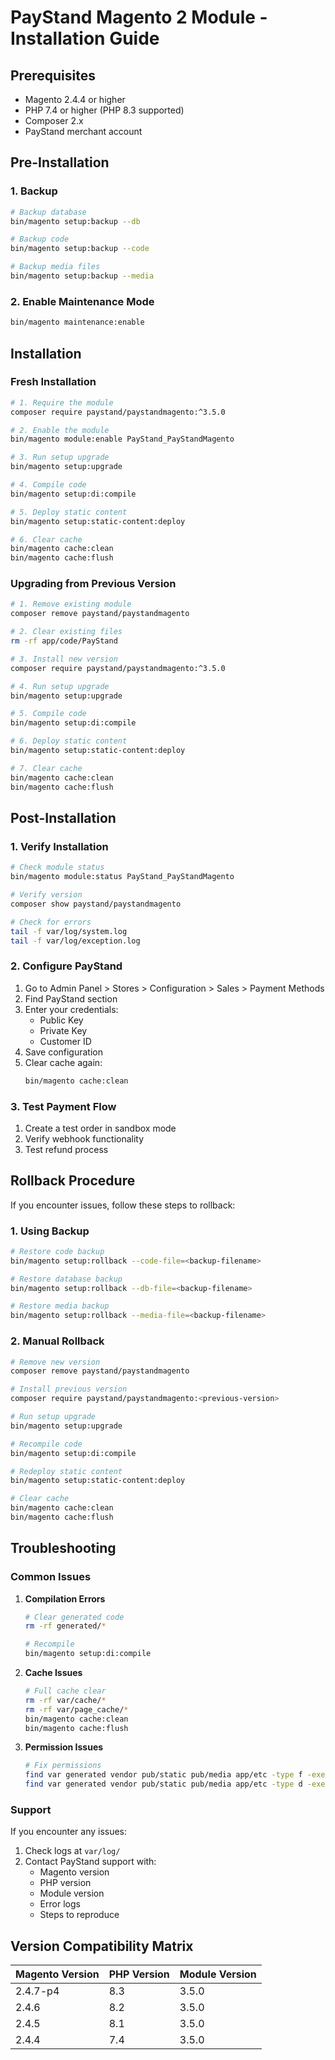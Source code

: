 # PayStand Magento 2 Module - Installation Guide

## Prerequisites
- Magento 2.4.4 or higher
- PHP 7.4 or higher (PHP 8.3 supported)
- Composer 2.x
- PayStand merchant account

## Pre-Installation

### 1. Backup
```bash
# Backup database
bin/magento setup:backup --db

# Backup code
bin/magento setup:backup --code

# Backup media files
bin/magento setup:backup --media
```

### 2. Enable Maintenance Mode
```bash
bin/magento maintenance:enable
```

## Installation

### Fresh Installation
```bash
# 1. Require the module
composer require paystand/paystandmagento:^3.5.0

# 2. Enable the module
bin/magento module:enable PayStand_PayStandMagento

# 3. Run setup upgrade
bin/magento setup:upgrade

# 4. Compile code
bin/magento setup:di:compile

# 5. Deploy static content
bin/magento setup:static-content:deploy

# 6. Clear cache
bin/magento cache:clean
bin/magento cache:flush
```

### Upgrading from Previous Version
```bash
# 1. Remove existing module
composer remove paystand/paystandmagento

# 2. Clear existing files
rm -rf app/code/PayStand

# 3. Install new version
composer require paystand/paystandmagento:^3.5.0

# 4. Run setup upgrade
bin/magento setup:upgrade

# 5. Compile code
bin/magento setup:di:compile

# 6. Deploy static content
bin/magento setup:static-content:deploy

# 7. Clear cache
bin/magento cache:clean
bin/magento cache:flush
```

## Post-Installation

### 1. Verify Installation
```bash
# Check module status
bin/magento module:status PayStand_PayStandMagento

# Verify version
composer show paystand/paystandmagento

# Check for errors
tail -f var/log/system.log
tail -f var/log/exception.log
```

### 2. Configure PayStand
1. Go to Admin Panel > Stores > Configuration > Sales > Payment Methods
2. Find PayStand section
3. Enter your credentials:
   - Public Key
   - Private Key
   - Customer ID
4. Save configuration
5. Clear cache again:
   ```bash
   bin/magento cache:clean
   ```

### 3. Test Payment Flow
1. Create a test order in sandbox mode
2. Verify webhook functionality
3. Test refund process

## Rollback Procedure

If you encounter issues, follow these steps to rollback:

### 1. Using Backup
```bash
# Restore code backup
bin/magento setup:rollback --code-file=<backup-filename>

# Restore database backup
bin/magento setup:rollback --db-file=<backup-filename>

# Restore media backup
bin/magento setup:rollback --media-file=<backup-filename>
```

### 2. Manual Rollback
```bash
# Remove new version
composer remove paystand/paystandmagento

# Install previous version
composer require paystand/paystandmagento:<previous-version>

# Run setup upgrade
bin/magento setup:upgrade

# Recompile code
bin/magento setup:di:compile

# Redeploy static content
bin/magento setup:static-content:deploy

# Clear cache
bin/magento cache:clean
bin/magento cache:flush
```

## Troubleshooting

### Common Issues

1. **Compilation Errors**
   ```bash
   # Clear generated code
   rm -rf generated/*
   
   # Recompile
   bin/magento setup:di:compile
   ```

2. **Cache Issues**
   ```bash
   # Full cache clear
   rm -rf var/cache/*
   rm -rf var/page_cache/*
   bin/magento cache:clean
   bin/magento cache:flush
   ```

3. **Permission Issues**
   ```bash
   # Fix permissions
   find var generated vendor pub/static pub/media app/etc -type f -exec chmod g+w {} +
   find var generated vendor pub/static pub/media app/etc -type d -exec chmod g+ws {} +
   ```

### Support

If you encounter any issues:
1. Check logs at `var/log/`
2. Contact PayStand support with:
   - Magento version
   - PHP version
   - Module version
   - Error logs
   - Steps to reproduce

## Version Compatibility Matrix

| Magento Version | PHP Version | Module Version |
|----------------|-------------|----------------|
| 2.4.7-p4       | 8.3         | 3.5.0         |
| 2.4.6          | 8.2         | 3.5.0         |
| 2.4.5          | 8.1         | 3.5.0         |
| 2.4.4          | 7.4         | 3.5.0         | 